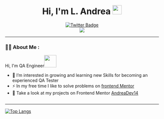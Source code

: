 
<div id="header" align="center">
<h1>
  Hi, I'm L. Andrea
  <img src="https://media.giphy.com/media/hvRJCLFzcasrR4ia7z/giphy.gif" width="30px"/>
</h1>
  </div>
  
  <div id="badges" align="center">
 
 
  <a href="https://twitter.com/Andreadev9">
    <img src="https://img.shields.io/badge/Twitter-blue?style=for-the-badge&logo=twitter&logoColor=white" alt="Twitter Badge"/>
  </a>

</div>
 <div  align="center">
 
 <img src="https://media.giphy.com/media/cn2E4nKGGNb1eqAv3K/giphy.gif"/>
  </div>



---

### :woman_technologist: About Me :
Hi, I'm QA Engineer<img src="https://media.giphy.com/media/iFOxtmdDxbaoq60EUg/giphy.gif" width="40"> 

- 👀 I’m interested  in growing and learning new Skills for becoming an experienced QA Tester
- ⚡ In my free time I like to solve problems on [frontend Mentor](https://www.frontendmentor.io/)
- 🧐 Take a look at my projects on Frontend Mentor [AndreaDev14](https://www.frontendmentor.io/profile/AndreaDev14)
<img src="https://komarev.com/ghpvc/?username=AndreaDev14&style=flat-square&color=blue" alt=""/>

---

[![Top Langs](https://github-readme-stats.vercel.app/api/top-langs/?username=AndreaDev14&layout=compact&theme=vision-friendly-dark)](https://github.com/anuraghazra/github-readme-stats)






